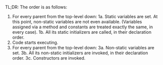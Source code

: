 TL;DR:
The order is as follows:
1. For every parent from the top-level down:
1a. Static variables are set. At this point, non-static variables are not even available. (Variables assigned via a method and constants are treated exactly the same, in every case).
1b. All its static initializers are called, in their declaration order.
2. Code starts executing.
3. For every parent from the top-level down:
3a. Non-static variables are set.
3b. All its non-static initializers are invoked, in their declaration order.
3c. Constructors are invoked.
